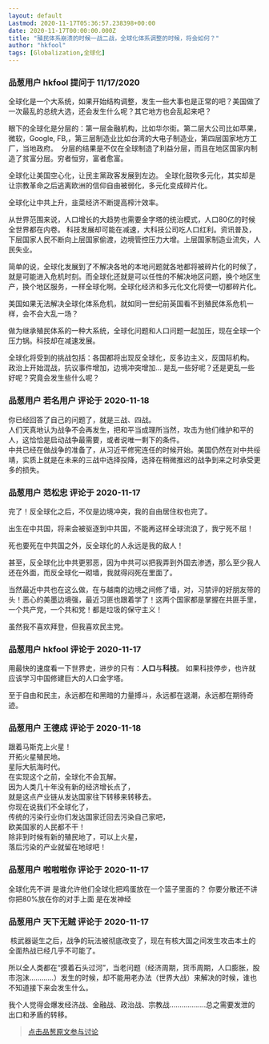```yaml
---
layout: default
Lastmod: 2020-11-17T05:36:57.238398+00:00
date: 2020-11-17T00:00:00.000Z
title: "殖民体系崩溃的时候一战二战，全球化体系调整的时候，将会如何？"
author: "hkfool"
tags: [Globalization,全球化]
---
```



### 品葱用户 **hkfool** 提问于 11/17/2020
    
全球化是一个大系统，如果开始结构调整，发生一些大事也是正常的吧？美国做了一次最乱的总统大选，还会发生什么呢？其它地方也会乱起来吧？  
  
眼下的全球化是分层的：第一层金融机构，比如华尔街。第二层大公司比如苹果，微软，Google, FB,，第三层制造业比如台湾的大电子制造业，第四层国家地方工厂，当地政府。  分层的结果是不仅在全球制造了利益分层，而且在地区国家内制造了贫富分层。穷者恒穷，富者愈富。  
  
全球化让美国空心化，让民主黨政客发展到左边。 全球化鼓吹多元化，其实却是让宗教革命之后逃离欧洲的信仰自由被弱化，多元化变成碎片化。  
  
全球化让中共上升，韭菜经济不断提高榨汁效率。  
  
从世界范围来说，人口增长的大趋势也需要金字塔的统治模式，人口80亿的时候全世界都在内卷。 科技发展却可能在减速，大科技公司吃人口红利。资讯普及，下层国家人民不断向上层国家偷渡，边境管控压力大增。上层国家制造业流失，人民失业。  
  
简单的说，全球化发展到了不解决各地的本地问题就各地都将被碎片化的时候了，就是可能进入危机时刻。而全球化还就是可以任性的不解决地区问题，换个地区生产，换个地区服务，一样全球化啊。全球化经济和多元化文化将使一切都碎片化。  
  
美国如果无法解决全球化体系危机，就如同一世纪前英国看不到殖民体系危机一样，会不会大乱一场？  
  
做为继承殖民体系的一种大系统，全球化问题和人口问题一起加压，现在全球一个压力锅。科技却在减速发展。  
  
全球化将受到的挑战包括：各国都将出现反全球化，反多边主义，反国际机构。 政治上开始混战，抗议事件增加，边境冲突增加... 是乱一些好呢？还是更乱一些好呢？究竟会发生些什么呢？
    
                

### 品葱用户 **若名用户** 评论于 2020-11-18
        
你已经回答了自己的问题了，就是三战、四战。  
人们天真地认为战争不会再发生，把和平当成理所当然，攻击为他们维护和平的人，这恰恰是启动战争最需要，或者说唯一剩下的条件。  
中共已经在做战争的准备了，从习近平修宪连任的时候开始。美国仍然在对中共绥靖，实质上就是在未来的三战中选择投降，选择在稍微推迟的战争到来之时承受更多的损失。
        
                

### 品葱用户 **范松忠** 评论于 2020-11-17
        
完了！反全球化之后，不仅是边境冲突，我的自由居住权也完了。  
  
出生在中共国，将来会被驱逐到中共国，不能再这样全球流浪了，我宁死不屈！  
  
死也要死在中共国之外，反全球化的人永远是我的敌人！  
  
甚至，反全球化比中共更邪恶，因为中共可以把我弄到外国去渗透，那么至少我人还在外面，而反全球化一砌墙，我就得闷死在里面了。  
  
当然最近中共也在这么做，在与越南的边境之间修了墙，对，习禁评的好朋友带的头！恶心的美墨边境强，最近习匪也跟着学了！这两个国家都是掌握在共匪手里，一个共产党，一个共和党！都是垃圾的保守主义！  
  
虽然我不喜欢拜登，但我喜欢民主党。
        
                

### 品葱用户 **hkfool** 评论于 2020-11-17
        
用最快的速度看一下世界史，进步的只有：**人口**与**科技**。 如果科技停步，也许就应该学习中国修建巨大的人口金字塔。  
  
至于自由和民主，永远都在和黑暗的力量搏斗，永远都在退潮，永远都在期待奇迹。
        
                

### 品葱用户 **王德成** 评论于 2020-11-18
        
跟着马斯克上火星！  
开拓火星殖民地。  
星际大航海时代。  
在实现这个之前，全球化不会瓦解。  
因为人类几十年没有新的经济增长点了，  
就是这点产业链从发达国家往下转移来转移去。  
你现在说我们不全球化了，  
传统的污染行业你们发达国家迁回去污染自己家吧，  
欧美国家的人民都不干！  
除非到时候有新的殖民地了，可以上火星，  
落后污染的产业就留在地球吧！
        
                

### 品葱用户 **啦啦啦你** 评论于 2020-11-17
        
全球化先不讲 是谁允许他们全球化把鸡蛋放在一个篮子里面的？ 你要分散还不讲 你把80%放在你的对手上面 是在发神经
        
                

### 品葱用户 **天下无贼** 评论于 2020-11-17
        
 核武器诞生之后，战争的玩法被彻底改变了，现在有核大国之间发生攻击本土的全面热战已经几乎不可能了。  
  
所以全人类都在“摸着石头过河”，当老问题（经济周期，货币周期，人口膨胀，股市泡沫…………）发生的时候，却不能用老办法（世界大战）来解决的时候，谁也不知道接下来会发生什么。  
  
  
我个人觉得会爆发经济战、金融战、政治战、宗教战………………总之需要发泄的出口和矛盾的转移。
        
                





> [点击品葱原文参与讨论](https://pincong.rocks/question/33598)

